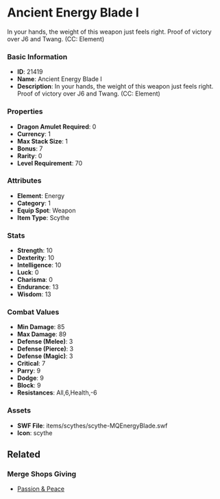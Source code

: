 # Ancient Energy Blade I

In your hands, the weight of this weapon just feels right. Proof of victory over J6 and Twang. (CC: Element)

### Basic Information

- **ID**: 21419
- **Name**: Ancient Energy Blade I
- **Description**: In your hands, the weight of this weapon just feels right. Proof of victory over J6 and Twang. (CC: Element)

### Properties

- **Dragon Amulet Required**: 0
- **Currency**: 1
- **Max Stack Size**: 1
- **Bonus**: 7
- **Rarity**: 0
- **Level Requirement**: 70

### Attributes

- **Element**: Energy
- **Category**: 1
- **Equip Spot**: Weapon
- **Item Type**: Scythe

### Stats

- **Strength**: 10
- **Dexterity**: 10
- **Intelligence**: 10
- **Luck**: 0
- **Charisma**: 0
- **Endurance**: 13
- **Wisdom**: 13

### Combat Values

- **Min Damage**: 85
- **Max Damage**: 89
- **Defense (Melee)**: 3
- **Defense (Pierce)**: 3
- **Defense (Magic)**: 3
- **Critical**: 7
- **Parry**: 9
- **Dodge**: 9
- **Block**: 9
- **Resistances**: All,6,Health,-6

### Assets

- **SWF File**: items/scythes/scythe-MQEnergyBlade.swf
- **Icon**: scythe

## Related

### Merge Shops Giving

- [Passion & Peace](../merge-shops/389-passion-peace.md)


